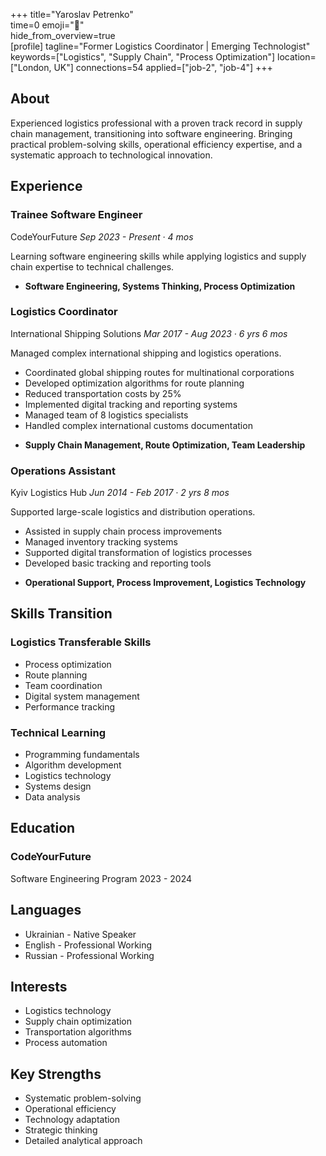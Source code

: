 +++ 
title="Yaroslav Petrenko"  
time=0 
emoji="👤"  
hide_from_overview=true  
[profile] 
tagline="Former Logistics Coordinator | Emerging Technologist" 
keywords=["Logistics", "Supply Chain", "Process Optimization"] 
location=["London, UK"] 
connections=54 
applied=["job-2", "job-4"] 
+++

## About

Experienced logistics professional with a proven track record in supply chain management, transitioning into software engineering. Bringing practical problem-solving skills, operational efficiency expertise, and a systematic approach to technological innovation.

## Experience

### Trainee Software Engineer

CodeYourFuture
_Sep 2023 - Present · 4 mos_

Learning software engineering skills while applying logistics and supply chain expertise to technical challenges.

- **Software Engineering, Systems Thinking, Process Optimization**

### Logistics Coordinator

International Shipping Solutions
_Mar 2017 - Aug 2023 · 6 yrs 6 mos_

Managed complex international shipping and logistics operations.

- Coordinated global shipping routes for multinational corporations
- Developed optimization algorithms for route planning
- Reduced transportation costs by 25%
- Implemented digital tracking and reporting systems
- Managed team of 8 logistics specialists
- Handled complex international customs documentation

* **Supply Chain Management, Route Optimization, Team Leadership**

### Operations Assistant

Kyiv Logistics Hub
_Jun 2014 - Feb 2017 · 2 yrs 8 mos_

Supported large-scale logistics and distribution operations.

- Assisted in supply chain process improvements
- Managed inventory tracking systems
- Supported digital transformation of logistics processes
- Developed basic tracking and reporting tools

* **Operational Support, Process Improvement, Logistics Technology**

## Skills Transition

### Logistics Transferable Skills

- Process optimization
- Route planning
- Team coordination
- Digital system management
- Performance tracking

### Technical Learning

- Programming fundamentals
- Algorithm development
- Logistics technology
- Systems design
- Data analysis

## Education

### CodeYourFuture

Software Engineering Program
2023 - 2024

## Languages

- Ukrainian - Native Speaker
- English - Professional Working
- Russian - Professional Working

## Interests

- Logistics technology
- Supply chain optimization
- Transportation algorithms
- Process automation

## Key Strengths

- Systematic problem-solving
- Operational efficiency
- Technology adaptation
- Strategic thinking
- Detailed analytical approach
